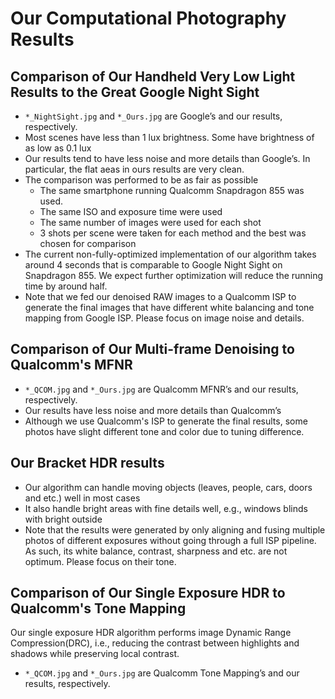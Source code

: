# Our Computational Photography Results

## Comparison of Our Handheld Very Low Light Results to the Great Google Night Sight

-	`*_NightSight.jpg` and `*_Ours.jpg` are Google’s and our results, respectively. 
-	Most scenes have less than 1 lux brightness. Some have brightness of as low as 0.1 lux
- Our results tend to have less noise and more details than Google’s. In particular, the flat aeas in ours results are very clean.
- The comparison was performed to be as fair as possible
  - The same smartphone running Qualcomm Snapdragon 855 was used.
  - The same ISO and exposure time were used
  - The same number of images were used for each shot
  - 3 shots per scene were taken for each method and the best was chosen for comparison
- The current non-fully-optimized implementation of our algorithm takes around 4 seconds that is comparable to Google Night Sight on Snapdragon 855. We expect further optimization will reduce the running time by around half.
- Note that we fed our denoised RAW images to a Qualcomm ISP to generate the final images that have different white balancing and tone mapping from Google ISP. Please focus on image noise and details. 

## Comparison of Our Multi-frame Denoising to Qualcomm's MFNR
-	`*_QCOM.jpg` and `*_Ours.jpg` are Qualcomm MFNR’s and our results, respectively.
- Our results have less noise and more details than Qualcomm’s
- Although we use Qualcomm's ISP to generate the final results, some photos have slight different tone and color due to tuning difference.


## Our Bracket HDR results 
-	Our algorithm can handle moving objects (leaves, people, cars, doors and etc.) well in most cases
-	It also handle bright areas with fine details well, e.g., windows blinds with bright outside
- Note that the results were generated by only aligning and fusing multiple photos of different exposures without going through a full ISP pipeline. As such, its white balance, contrast, sharpness and etc. are not optimum. Please focus on their tone.

## Comparison of Our Single Exposure HDR to Qualcomm's Tone Mapping
Our single exposure HDR algorithm performs image Dynamic Range Compression(DRC), i.e., reducing the contrast between highlights and shadows while preserving local contrast.
-	`*_QCOM.jpg` and `*_Ours.jpg` are Qualcomm Tone Mapping’s and our results, respectively.
